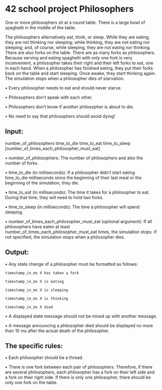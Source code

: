 <H1><b>42 school project Philosophers</b></H1>

One or more philosophers sit at a round table.
There is a large bowl of spaghetti in the middle of the table.

The philosophers alternatively eat, think, or sleep. While they are eating, they are not thinking nor sleeping;
while thinking, they are not eating nor sleeping; and, of course, while sleeping, they are not eating nor thinking.
There are also forks on the table. There are as many forks as philosophers. Because serving and eating spaghetti with only one fork is very inconvenient, a
philosopher takes their right and their left forks to eat, one in each hand. When a philosopher has finished eating, they put their forks back on the table and
start sleeping. Once awake, they start thinking again. The simulation stops when a philosopher dies of starvation.

  • Every philosopher needs to eat and should never starve.
  
  • Philosophers don’t speak with each other.
  
  • Philosophers don’t know if another philosopher is about to die.
  
  • No need to say that philosophers should avoid dying!

<H2>Input:</H2>

number_of_philosophers time_to_die time_to_eat time_to_sleep
[number_of_times_each_philosopher_must_eat]

  • number_of_philosophers: The number of philosophers and also the number
of forks.

  • time_to_die (in milliseconds): If a philosopher didn’t start eating time_to_die
milliseconds since the beginning of their last meal or the beginning of the simulation, they die.

  • time_to_eat (in milliseconds): The time it takes for a philosopher to eat.
During that time, they will need to hold two forks.

  • time_to_sleep (in milliseconds): The time a philosopher will spend sleeping.
  
  • number_of_times_each_philosopher_must_eat (optional argument): If all
philosophers have eaten at least number_of_times_each_philosopher_must_eat
times, the simulation stops. If not specified, the simulation stops when a
philosopher dies.

<H2>Output:</H2>

  • Any state change of a philosopher must be formatted as follows:
  
    timestamp_in_ms X has taken a fork
    
    timestamp_in_ms X is eating
    
    timestamp_in_ms X is sleeping
    
    timestamp_in_ms X is thinking
    
    timestamp_in_ms X died
    
  • A displayed state message should not be mixed up with another message.
  
  • A message announcing a philosopher died should be displayed no more than 10 ms
after the actual death of the philosopher.

<H2>The specific rules:</H2>

  • Each philosopher should be a thread.
  
  • There is one fork between each pair of philosophers. Therefore, if there are several
philosophers, each philosopher has a fork on their left side and a fork on their right
side. If there is only one philosopher, there should be only one fork on the table.
